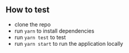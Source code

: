 

## How to test
- clone the repo
- run `yarn` to install dependencies
- run `yarn test` to test
- run `yarn start` to run the application locally

